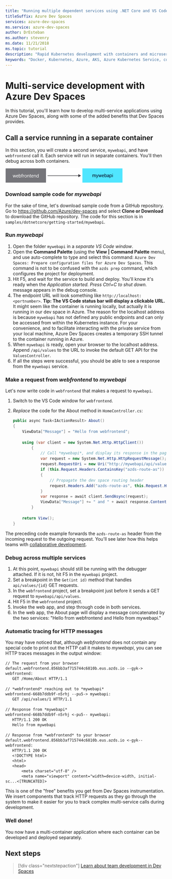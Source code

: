 ```yaml
---
title: "Running multiple dependent services using .NET Core and VS Code"
titleSuffix: Azure Dev Spaces
services: azure-dev-spaces
ms.service: azure-dev-spaces
author: DrEsteban
ms.author: stevenry
ms.date: 11/21/2018
ms.topic: tutorial
description: "Rapid Kubernetes development with containers and microservices on Azure"
keywords: "Docker, Kubernetes, Azure, AKS, Azure Kubernetes Service, containers, Helm, service mesh, service mesh routing, kubectl, k8s "
---
```

# Multi-service development with Azure Dev Spaces

In this tutorial, you'll learn how to develop multi-service applications using Azure Dev Spaces, along with some of the added benefits that Dev Spaces provides.

## Call a service running in a separate container

In this section, you will create a second service, `mywebapi`, and have `webfrontend` call it. Each service will run in separate containers. You'll then debug across both containers.

![Multiple containers](media/common/multi-container.png)

### Download sample code for *mywebapi*
For the sake of time, let's download sample code from a GitHub repository. Go to https://github.com/Azure/dev-spaces and select **Clone or Download** to download the GitHub repository. The code for this section is in `samples/dotnetcore/getting-started/mywebapi`.

### Run *mywebapi*
1. Open the folder `mywebapi` in a *separate VS Code window*.
1. Open the **Command Palette** (using the **View | Command Palette** menu), and use auto-complete to type and select this command: `Azure Dev Spaces: Prepare configuration files for Azure Dev Spaces`. This command is not to be confused with the `azds prep` command, which configures the project for deployment.
1. Hit F5, and wait for the service to build and deploy. You'll know it's ready when the *Application started. Press Ctrl+C to shut down.* message appears in the debug console.
1. The endpoint URL will look something like `http://localhost:<portnumber>`. **Tip: The VS Code status bar will display a clickable URL.** It might seem like the container is running locally, but actually it is running in our dev space in Azure. The reason for the localhost address is because `mywebapi` has not defined any public endpoints and can only be accessed from within the Kubernetes instance. For your convenience, and to facilitate interacting with the private service from your local machine, Azure Dev Spaces creates a temporary SSH tunnel to the container running in Azure.
1. When `mywebapi` is ready, open your browser to the localhost address. Append `/api/values` to the URL to invoke the default GET API for the `ValuesController`.
1. If all the steps were successful, you should be able to see a response from the `mywebapi` service.

### Make a request from *webfrontend* to *mywebapi*
Let's now write code in `webfrontend` that makes a request to `mywebapi`.
1. Switch to the VS Code window for `webfrontend`.
1. *Replace* the code for the About method in `HomeController.cs`:

    ```csharp
    public async Task<IActionResult> About()
    {
        ViewData["Message"] = "Hello from webfrontend";
        
        using (var client = new System.Net.Http.HttpClient())
            {
                // Call *mywebapi*, and display its response in the page
                var request = new System.Net.Http.HttpRequestMessage();
                request.RequestUri = new Uri("http://mywebapi/api/values/1");
                if (this.Request.Headers.ContainsKey("azds-route-as"))
                {
                    // Propagate the dev space routing header
                    request.Headers.Add("azds-route-as", this.Request.Headers["azds-route-as"] as IEnumerable<string>);
                }
                var response = await client.SendAsync(request);
                ViewData["Message"] += " and " + await response.Content.ReadAsStringAsync();
            }

        return View();
    }
    ```

The preceding code example forwards the `azds-route-as` header from the incoming request to the outgoing request. You'll see later how this helps teams with [collaborative development](team-development-netcore.md).

### Debug across multiple services
1. At this point, `mywebapi` should still be running with the debugger attached. If it is not, hit F5 in the `mywebapi` project.
1. Set a breakpoint in the `Get(int id)` method that handles `api/values/{id}` GET requests.
1. In the `webfrontend` project, set a breakpoint just before it sends a GET request to `mywebapi/api/values`.
1. Hit F5 in the `webfrontend` project.
1. Invoke the web app, and step through code in both services.
1. In the web app, the About page will display a message concatenated by the two services: "Hello from webfrontend and Hello from mywebapi."

### Automatic tracing for HTTP messages
You may have noticed that, although *webfrontend* does not contain any special code to print out the HTTP call it makes to *mywebapi*, you can see HTTP traces messages in the output window:
```
// The request from your browser
default.webfrontend.856bb3af715744c6810b.eus.azds.io --gyk-> webfrontend:
   GET /Home/About HTTP/1.1

// *webfrontend* reaching out to *mywebapi*
webfrontend-668b7ddb9f-n5rhj --pu5-> mywebapi:
   GET /api/values/1 HTTP/1.1

// Response from *mywebapi*
webfrontend-668b7ddb9f-n5rhj <-pu5-- mywebapi:
   HTTP/1.1 200 OK
   Hello from mywebapi

// Response from *webfrontend* to your browser
default.webfrontend.856bb3af715744c6810b.eus.azds.io <-gyk-- webfrontend:
   HTTP/1.1 200 OK
   <!DOCTYPE html>
   <html>
   <head>
       <meta charset="utf-8" />
       <meta name="viewport" content="width=device-width, initial-sc...<[TRUNCATED]>
```
This is one of the "free" benefits you get from Dev Spaces instrumentation. We insert components that track HTTP requests as they go through the system to make it easier for you to track complex multi-service calls during development.


### Well done!
You now have a multi-container application where each container can be developed and deployed separately.


## Next steps

> [!div class="nextstepaction"]
> [Learn about team development in Dev Spaces](team-development-netcore.md)
